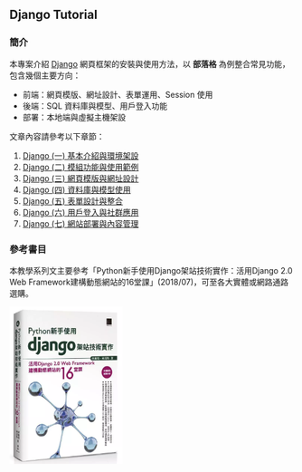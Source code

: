 ## Django Tutorial
### 簡介
本專案介紹 [Django](https://www.djangoproject.com) 網頁框架的安裝與使用方法，以 **部落格** 為例整合常見功能，包含幾個主要方向：

- 前端：網頁模版、網址設計、表單運用、Session 使用
- 後端：SQL 資料庫與模型、用戶登入功能
- 部署：本地端與虛擬主機架設

文章內容請參考以下章節：

1. [Django (一) 基本介紹與環境架設](https://ryanccj.github.io/blog/2021/DjangoI)
2. [Django (二) 模組功能與使用範例](https://ryanccj.github.io/blog/2021/DjangoII)
3. [Django (三) 網頁模版與網址設計](https://ryanccj.github.io/blog/2021/DjangoIII)
4. [Django (四) 資料庫與模型使用](https://ryanccj.github.io/blog/2021/DjangoIV)
5. [Django (五) 表單設計與整合](https://ryanccj.github.io/blog/2021/DjangoV)
6. [Django (六) 用戶登入與社群應用](https://ryanccj.github.io/blog/2021/DjangoVI)
7. [Django (七) 網站部署與內容管理](https://ryanccj.github.io/blog/2021/DjangoVII)

### 參考書目
本教學系列文主要參考「Python新手使用Django架站技術實作：活用Django 2.0 Web Framework建構動態網站的16堂課」(2018/07)，可至各大實體或網路通路選購。

<img src='mysite/static/images/book.png' width='200'/>
